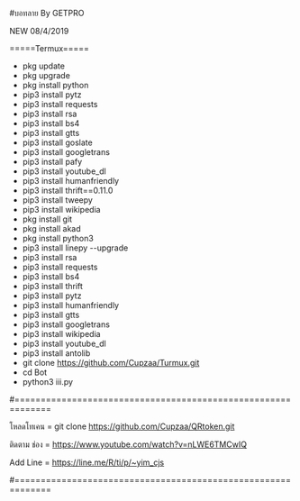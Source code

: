 #บอทลาย By GETPRO

NEW 08/4/2019


=====Termux=====

- pkg update
- pkg upgrade
- pkg install python
- pip3 install pytz
- pip3 install requests
- pip3 install rsa
- pip3 install bs4
- pip3 install gtts
- pip3 install goslate
- pip3 install googletrans
- pip3 install pafy
- pip3 install youtube_dl
- pip3 install humanfriendly
- pip3 install thrift==0.11.0
- pip3 install tweepy
- pip3 install wikipedia
- pkg install git
- pkg install akad
- pkg install python3  
- pip3 install linepy --upgrade
- pip3 install rsa
- pip3 install requests
- pip3 install bs4
- pip3 install thrift
- pip3 install pytz
- pip3 install humanfriendly
- pip3 install gtts
- pip3 install googletrans
- pip3 install wikipedia
- pip3 install youtube_dl
- pip3 install antolib
- git clone https://github.com/Cupzaa/Turmux.git
- cd Bot
- python3 iii.py



#=============================================================

โหลดโทเคน = git clone https://github.com/Cupzaa/QRtoken.git

ติดตาม ช่อง = https://www.youtube.com/watch?v=nLWE6TMCwIQ

Add Line = https://line.me/R/ti/p/~yim_cjs

#=============================================================
